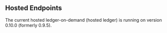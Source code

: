 ## Hosted Endpoints

The current hosted ledger-on-demand (hosted ledger) is running on version 0.10.0 (formerly 0.9.5).
